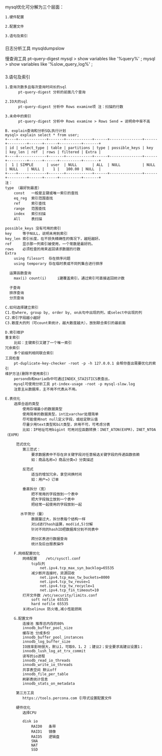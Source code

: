 ###
mysql优化可分解为三个层面：

    1.硬件配置
    
    2.配置文件
    
    3.语句及索引

###

日志分析工具
    mysqldumpslow

慢查询工具
    pt-query-digest 
    mysql > show variables like '%query%' ;
    mysql > show variables like '%slow_query_log%' ;


###

3.语句及索引

    1.查询次数多且每次查询时间长的sql
          pt-query-digest 分析的前面几个查询

    2.IO大的sql
          pt-query-digest 分析中 Rows examine项 注：扫描的行数

    3.未命中的索引
          pt-query-digest 分析中 Rows examine > Rows Send = 说明命中率不高

    B. explain查询和分析SQL执行计划
    mysql> explain select * from user;
    +----+-------------+-------+------------+------+---------------+------+---------+------+------+----------+-------+
    | id | select_type | table | partitions | type | possible_keys | key  | key_len | ref  | rows | filtered | Extra |
    +----+-------------+-------+------------+------+---------------+------+---------+------+------+----------+-------+
    |  1 | SIMPLE      | user  | NULL       | ALL  | NULL          | NULL | NULL    | NULL |    1 |   100.00 | NULL  |
    +----+-------------+-------+------------+------+---------------+------+---------+------+------+----------+-------+
    注：
    type （最好到最差）
        const   一般是主键或唯一索引的查找
        eq_reg  索引范围查找     
        ref     索引查找
        range   范围查找
        index   索引扫描
        All     表扫描
        
    possible_keys 没有可用的索引
    key     等于NULL，说明未用到索引 
    key_len 索引长度，在不损失精确性的情况下，越短越好。
    ref     显示那一列索引被使用，一个常数是最好的。
    rows    必须检查的用来返回请求数据的行数
    Extra   
        using filesort  存在排序问题
        using temporary 存在临时表或不同列集合进行排序

      运算函数查询 
        max(i) count(i)     i建覆盖索引，通过索引可直接返回统计数
        
      子查询
      排序查询
      分页查询

    C.如何选择建立索引
    C1.在where, group by, order by, on从句中出现的列，或select中出现的列
    C2.索引字段越小越好
    C3.散度大的列（可count来统计，越大散度越大），放到联合索引的最前面
    
    D.索引维护
    重复索引    
        比如：主键索引又建了一个唯一索引
    冗余索引    
        多个前缀列相同联合索引
    工具检查    
        pt-duplicate-key-checker -root -p -h 127.0.0.1 会帮你查出需要优化的索引
    维护方法(删除不使用索引) 
        persondb和mariadb中可通过INDEX_STAISTICS表查出，
        mysql可使用分析工具 pt-index-usage -root -p mysql-slow.log 
        注意主从数据库，主不用不代表从不用。
    
    E.表优化
        选择合适的类型
            使用存储最小的数据类型
            使用简单的数据类型，int比varchar处理简单
            尽可能使用not null定义字段，或给定默认值
            尽量少用text类型和bit类型，非用不可，可考虑分表
            比如：IP地址可用bigint 可用对应函数转换：INET_ATON(EXPR)，INET_NTOA（EXPR）
         
         范式优化
            第三范式：
                要求数据表中不存在非关键字段对任意候选关键字段的传递函数依赖
                如：商品名称=》商品分类=》分类描述
                
            反范式
                适当的增加冗余，拿空间换时间
                如：用户=》订单
                
            垂直拆分（宽）
                把不常用的字段放到一个表中
                把大字段独立放到一个表中
                把经常一起使用的字段放到一起
                
           水平筛分（量）
                数据量过大，拆分表每个结构一样
                对id进行hash运算，mod(id,5)分解
                针对不同的hashID把数据库分到不同表中
                
                跨分区表进行数据查询
                统计及后台报表操作
                
        F.网络配置优化
            网络配置    /etc/sysctl.conf
                tcp队列
                    net.ipv4.tcp_max_syn_backlog=65535
                减少断开连接时，资源回收
                    net.ipv4.tcp_max_tw_buckets=8000
                    net.ipv4.tcp_tw_reuse=1
                    net.ipv4.tcp_tw_recycle=1
                    net.ipv4.tcp_fin_timeout=10
            打开文件数 /etc/security/limits.conf
                soft nofile 65535
                hard nofile 65535
            关闭selinux 防火墙,减小性能损耗
            
        G.配置文件
            连接池 推荐总内存的80%
            innodb_buffer_pool_size
            缓存池 分成多份
            innodb_buffer_pool_instances
            innodb_log_buffer_size
            IO效率影响很大，默认1，可取0，1，2 ；建议2；安全要求高建议设置1；
            innodb_lush_log_at_trx_commit
            读写的io进程
            innodb_read_io_threads
            innodb_write_io_threads
            共享表空间 默认off
            innodb_file_per_table
            刷新表统计信息
            innodb_stats_on_metadata
            
         第三方工具   
            https://tools.percona.com 引导式设置配置文件
            
         硬件优化
            选择CPU
            
            disk io
                RAID0   条带
                RAID1   镜像
                RAID5   逻辑盘
                SNA
                NAT
                SSD
                
            
        
    
    
    
    

